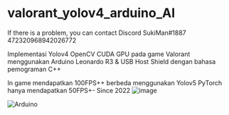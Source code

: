 # valorant_yolov4_arduino_AI

If there is a problem, you can contact Discord SukiMan#1887 472320968942026772

Implementasi Yolov4 OpenCV CUDA GPU pada game Valorant menggunakan Arduino Leonardo R3 &amp; USB Host Shield dengan bahasa pemograman C++

In game mendapatkan 100FPS++ berbeda menggunakan Yolov5 PyTorch hanya mendapatkan 50FPS+-
Since 2022
![image](https://github.com/vandot5647/valorant_yolov4_arduino_AI/assets/95358566/cf470ef9-141e-49a4-901a-2064d248c004)

![Arduino](https://github.com/vandot5647/valorant_yolov4_arduino_AI/assets/95358566/94a375dc-f314-4fd0-9558-b83fd13eca0b)
